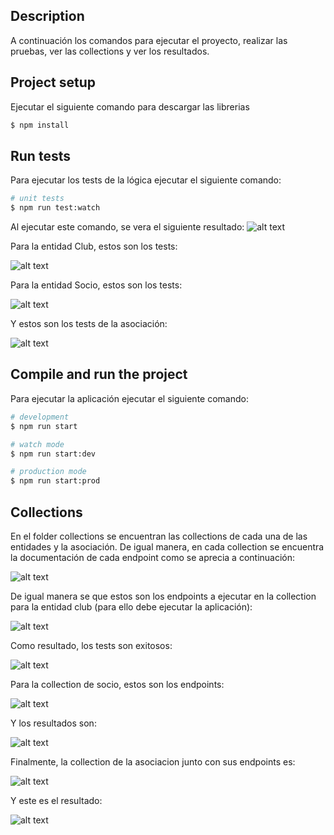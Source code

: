 ## Description

A continuación los comandos para ejecutar el proyecto, realizar las pruebas, ver las collections y ver los resultados.

## Project setup

Ejecutar el siguiente comando para descargar las librerias

```bash
$ npm install
```

## Run tests

Para ejecutar los tests de la lógica ejecutar el siguiente comando:

```bash
# unit tests
$ npm run test:watch

```
Al ejecutar este comando, se vera el siguiente resultado:
![alt text](imagenes/all_test.JPG)

Para la entidad Club, estos son los tests:

![alt text](imagenes/Test_logica_club.JPG)

Para la entidad Socio, estos son los tests:

![alt text](imagenes/Test_logica_socio.JPG)

Y estos son los tests de la asociación:

![alt text](imagenes/Test_logica_asociacion.JPG)

## Compile and run the project

Para ejecutar la aplicación ejecutar el siguiente comando:

```bash
# development
$ npm run start

# watch mode
$ npm run start:dev

# production mode
$ npm run start:prod
```



## Collections

En el folder collections se encuentran las collections de cada una de las entidades y la asociación. De igual manera, en cada collection se encuentra la documentación de cada endpoint como se aprecia a continuación:

![alt text](<imagenes/Documentación APIs.JPG>)

De igual manera se que estos son los endpoints a ejecutar en la collection para la entidad club (para ello debe ejecutar la aplicación):

![alt text](imagenes/correr_collection_club_1.JPG)

Como resultado, los tests son exitosos:

![alt text](imagenes/correr_collection_club_2.JPG)

Para la collection de socio, estos son los endpoints:

![alt text](imagenes/correr_collection_socio_1.JPG)

Y los resultados son:

![alt text](imagenes/correr_collection_socio_2.JPG)

Finalmente, la collection de la asociacion junto con sus endpoints es:

![alt text](imagenes/correr_collection_club_socio_1.JPG)

Y este es el resultado:

![alt text](imagenes/correr_collection_socio_2.JPG)
